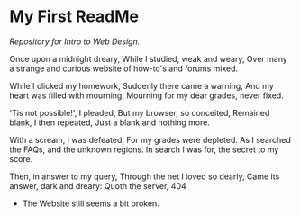 # My First ReadMe
*Repository for Intro to Web Design.*

Once upon a midnight dreary, While I studied, weak and weary, Over many a strange and curious website of how-to's and forums mixed.

While I clicked my homework, Suddenly there came a warning, And my heart was filled with mourning, Mourning for my dear grades, never fixed.

'Tis not possible!', I pleaded, But my browser, so conceited, Remained blank, I then repeated, Just a blank and nothing more.

With a scream, I was defeated, For my grades were depleted. As I searched the FAQs, and the unknown regions. In search I was for, the secret to my score.

Then, in answer to my query, Through the net I loved so dearly, Came its answer, dark and dreary: Quoth the server, 404





- The Website still seems a bit broken.
